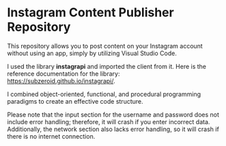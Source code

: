      
# Instagram Content Publisher Repository

This repository allows you to post content on your Instagram account without using an app, simply by utilizing Visual Studio Code. 

I used the library **instagrapi** and imported the client from it. Here is the reference documentation for the library: https://subzeroid.github.io/instagrapi/.

I combined object-oriented, functional, and procedural programming paradigms to create an effective code structure.

Please note that the input section for the username and password does not include error handling; therefore, it will crash if you enter incorrect data. Additionally, the network section also lacks error handling, so it will crash if there is no internet connection.
